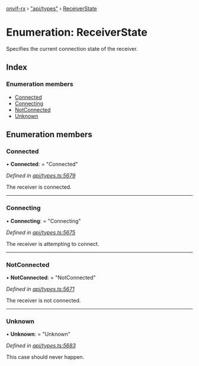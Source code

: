 [onvif-rx](../README.md) › ["api/types"](../modules/_api_types_.md) › [ReceiverState](_api_types_.receiverstate.md)

# Enumeration: ReceiverState

Specifies the current connection state of the receiver.

## Index

### Enumeration members

* [Connected](_api_types_.receiverstate.md#connected)
* [Connecting](_api_types_.receiverstate.md#connecting)
* [NotConnected](_api_types_.receiverstate.md#notconnected)
* [Unknown](_api_types_.receiverstate.md#unknown)

## Enumeration members

###  Connected

• **Connected**: = "Connected"

*Defined in [api/types.ts:5679](https://github.com/patrickmichalina/onvif-rx/blob/3e9b152/src/api/types.ts#L5679)*

The receiver is connected.

___

###  Connecting

• **Connecting**: = "Connecting"

*Defined in [api/types.ts:5675](https://github.com/patrickmichalina/onvif-rx/blob/3e9b152/src/api/types.ts#L5675)*

The receiver is attempting to connect.

___

###  NotConnected

• **NotConnected**: = "NotConnected"

*Defined in [api/types.ts:5671](https://github.com/patrickmichalina/onvif-rx/blob/3e9b152/src/api/types.ts#L5671)*

The receiver is not connected.

___

###  Unknown

• **Unknown**: = "Unknown"

*Defined in [api/types.ts:5683](https://github.com/patrickmichalina/onvif-rx/blob/3e9b152/src/api/types.ts#L5683)*

This case should never happen.
